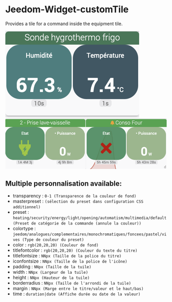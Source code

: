 # Jeedom-Widget-customTile

Provides a tile for a command inside the equipment tile.

![Dashboard 1](/img/dashboard1.png)
![Dashboard 2](/img/dashboard2.png)


## Multiple personnalisation available:
- transparency : `0-1 (Transparence de la couleur de fond)`
- masterpreset : `(sélection du preset dans configuration CSS additionnel)`
- preset : `heating/security/energy/light/opening/automatism/multimedia/default (Preset de catégorie de la commande (annule la couleur))`
- colortype : `jeedom/analogues/complementaires/monochromatiques/foncees/pastel/vives (Type de couleur du preset)`
- color : `rgb(20,20,20) (Couleur de fond)`
- titlefontcolor : `rgb(20,20,20) (Couleur du texte du titre)`
- titlefontsize : `NNpx (Taille de la police du titre)`
- iconfontsize : `NNpx (Taille de la police de l'icône)`
- padding : `NNpx (Taille de la tuile)`
- width : `NNpx (Largeur de la tuile)`
- height : `NNpx (Hauteur de la tuile)`
- borderradius : `NNpx (Taille de l'arrondi de la tuile)`
- margin : `NNpx (Marge entre le titre/valeur et le haut/bas)`
- time : `duration|date (Affiche durée ou date de la valeur)`


